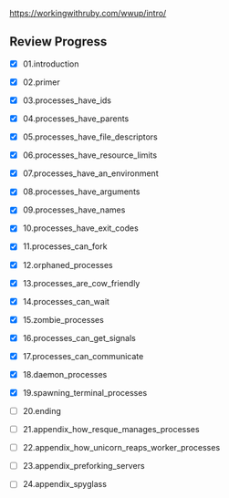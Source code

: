 https://workingwithruby.com/wwup/intro/

## Review Progress

- [x] 01.introduction
- [x] 02.primer
- [x] 03.processes_have_ids
- [x] 04.processes_have_parents
- [x] 05.processes_have_file_descriptors
- [x] 06.processes_have_resource_limits
- [x] 07.processes_have_an_environment
- [x] 08.processes_have_arguments
- [x] 09.processes_have_names
- [x] 10.processes_have_exit_codes
- [x] 11.processes_can_fork
- [x] 12.orphaned_processes
- [x] 13.processes_are_cow_friendly
- [x] 14.processes_can_wait
- [x] 15.zombie_processes
- [x] 16.processes_can_get_signals
- [x] 17.processes_can_communicate
- [x] 18.daemon_processes
- [x] 19.spawning_terminal_processes
- [ ] 20.ending
- [ ] 21.appendix_how_resque_manages_processes
- [ ] 22.appendix_how_unicorn_reaps_worker_processes
- [ ] 23.appendix_preforking_servers
- [ ] 24.appendix_spyglass

